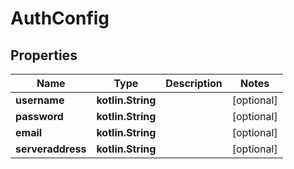 
# AuthConfig

## Properties
| Name | Type | Description | Notes |
| ------------ | ------------- | ------------- | ------------- |
| **username** | **kotlin.String** |  |  [optional] |
| **password** | **kotlin.String** |  |  [optional] |
| **email** | **kotlin.String** |  |  [optional] |
| **serveraddress** | **kotlin.String** |  |  [optional] |



